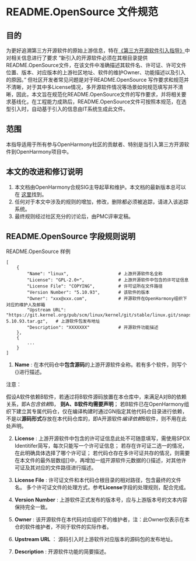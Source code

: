 # README.OpenSource 文件规范

## 目的

为更好追溯第三方开源软件的原始上游信息，特在[《第三方开源软件引入指导》](第三方开源软件引入指导.md)中对相关信息进行了要求 “新引入的开源软件必须在其根目录提供README.OpenSource文件，在该文件中准确描述其软件名、许可证、许可文件位置、版本、对应版本的上游社区地址、软件的维护Owner、功能描述以及引入的原因。” 但社区开发者常见问题是对于README.OpenSource 写作要求和规范并不清晰，对于其中多License情况，多开源软件情况等场景如何规范填写并不清晰，因此，本文旨在规范化README.OpenSource文件的写作要求，并将相关要求基线化，在工程能力成熟后，README.OpenSource文件可按照本规范，在选型引入时，自动基于引入的信息由IT系统生成此文件。

## 范围

本指导适用于所有参与OpenHarmony社区的贡献者、特别是当引入第三方开源软件到OpenHarmony项目中。

## 本文的改进和修订说明

1. 本文档由OpenHarmony合规SIG主导起草和维护。本文档的最新版本总可以在 [这里](第三方开源软件上游软件元数据READMEOpenSource文件规范.md)找到。
2. 任何对于本文中涉及的规则的增加，修改，删除都必须被追踪，请进入该追踪系统。
3. 最终规则经过社区充分的讨论后，由PMC评审定稿。



## README.OpenSource 字段规则说明
README.OpenSource 样例

```
[
    {
        "Name": "linux",                   # 上游开源软件名全称
        "License": "GPL-2.0+",             # 上游开源软件中包含的许可证信息
        "License File": "COPYING",         # 许可证所在文件路径
        "Version Number": "5.10.93",       # 该软件的版本
        "Owner": "xxx@xxx.com",            # 开源软件在OpenHarmony组织下对应的维护人及邮箱
        "Upstream URL": "https://git.kernel.org/pub/scm/linux/kernel/git/stable/linux.git/snapshot/linux-5.10.93.tar.gz",   # 上游软件包发布地址
        "Description": "XXXXXXX"           # 开源软件功能描述
    },
    {
        ...
    }
]
```

1. **Name** : 在本代码仓中**包含源码**的上游开源软件全称。若有多个软件，则写个{}进行描述。

注意：

假设A软件依赖B软件，若通过将B软件源码放置在本仓库中，来满足A对B的依赖关系，即A*包含依赖*B， **则A、B软件均需要声明**； 若B软件已在OpenHarmony组织下建立其专属代码仓，仅在编译构建时通过GN指定其他代码仓目录进行依赖，不是以**源码形式**存放在本代码仓库的，即A开源软件*编译依赖*B软件，则不用在此处声明。

2. **License** : 上游开源软件中包含的许可证信息此处不可随意填写，需使用SPDX Identitifer简写，每次只能写一个许可证信息； 若存在许可证二选一的情况，在此明确具体选择了哪个许可证； 若代码仓存在多许可证共存的情况，则需要在本文件的最外层数组[]中，再增加一组开源软件元数据的{}描述，对其他许可证及其对应的文件路径进行描述。

3. **License File** : 许可证文件和本代码仓根目录的相对路径，包含最终的文件名。 多个许可证文件的处理方式，参考**License**字段的处理规则，配合完成。

4. **Version Number** : 上游软件正式发布的版本号，应与上游版本号的文本内容保持完全一致。

5. **Owner** : 该开源软件在本代码对应组织下的维护者，注：此Owner仅表示在本仓的软件维护者，不同于软件的实际作者。

6. **Upstream URL** ： 源码引入时上游软件对应版本的源码包的发布地址。

7. **Description** : 开源软件功能的简要描述。

